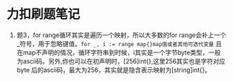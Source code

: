 # 力扣刷题笔记
1. 题3，for range循环其实是遍历一个映射，所以大多数的for range会补上一个_符号，用于忽略键值。`for _, i := range map{}map值或者其他可迭代变量`
且在map不声明的情况，循环字符串到时候，i其实是一个字节byte类型，一般为ascii码。另外,你也可以在初声明时，[256]int{},这里256其实也是字符对应byte
后的ascii码，最大为256，其实就是隐含表示映射为[string]int{}。
